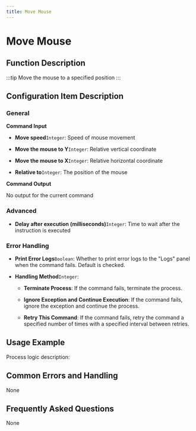 ```yaml
---
title: Move Mouse
---
```


# Move Mouse

## Function Description

:::tip 
Move the mouse to a specified position
:::

## Configuration Item Description

### General

**Command Input**

- **Move speed**`Integer`: Speed of mouse movement

- **Move the mouse to Y**`Integer`: Relative vertical coordinate

- **Move the mouse to X**`Integer`: Relative horizontal coordinate

- **Relative to**`Integer`: The position of the mouse


**Command Output**

No output for the current command

### Advanced

- **Delay after execution (milliseconds)**`Integer`: Time to wait after the instruction is executed


### Error Handling

- **Print Error Logs**`Boolean`: Whether to print error logs to the "Logs" panel when the command fails. Default is checked. 

- **Handling Method**`Integer`:

    - **Terminate Process**: If the command fails, terminate the process.

    - **Ignore Exception and Continue Execution**: If the command fails, ignore the exception and continue the process.

    - **Retry This Command**: If the command fails, retry the command a specified number of times with a specified interval between retries.

## Usage Example

Process logic description:

## Common Errors and Handling

None

## Frequently Asked Questions

None

